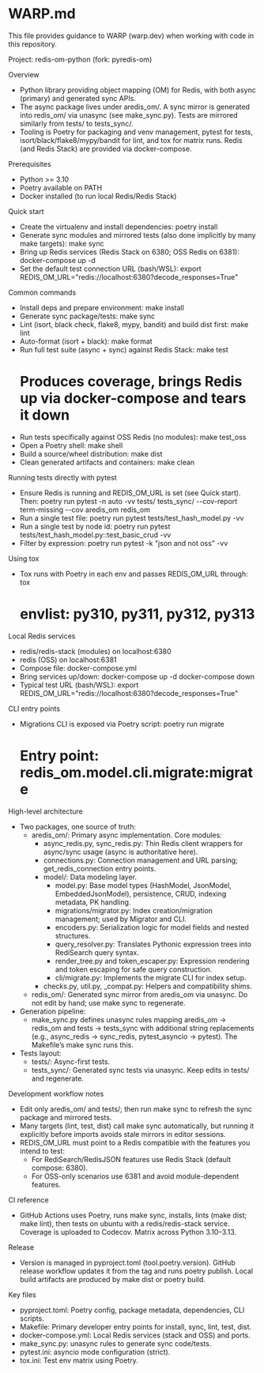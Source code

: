 # WARP.md

This file provides guidance to WARP (warp.dev) when working with code in this repository.

Project: redis-om-python (fork: pyredis-om)

Overview
- Python library providing object mapping (OM) for Redis, with both async (primary) and generated sync APIs.
- The async package lives under aredis_om/. A sync mirror is generated into redis_om/ via unasync (see make_sync.py). Tests are mirrored similarly from tests/ to tests_sync/.
- Tooling is Poetry for packaging and venv management, pytest for tests, isort/black/flake8/mypy/bandit for lint, and tox for matrix runs. Redis (and Redis Stack) are provided via docker-compose.

Prerequisites
- Python >= 3.10
- Poetry available on PATH
- Docker installed (to run local Redis/Redis Stack)

Quick start
- Create the virtualenv and install dependencies:
  poetry install
- Generate sync modules and mirrored tests (also done implicitly by many make targets):
  make sync
- Bring up Redis services (Redis Stack on 6380; OSS Redis on 6381):
  docker-compose up -d
- Set the default test connection URL (bash/WSL):
  export REDIS_OM_URL="redis://localhost:6380?decode_responses=True"

Common commands
- Install deps and prepare environment:
  make install
- Generate sync package/tests:
  make sync
- Lint (isort, black check, flake8, mypy, bandit) and build dist first:
  make lint
- Auto-format (isort + black):
  make format
- Run full test suite (async + sync) against Redis Stack:
  make test
  # Produces coverage, brings Redis up via docker-compose and tears it down
- Run tests specifically against OSS Redis (no modules):
  make test_oss
- Open a Poetry shell:
  make shell
- Build a source/wheel distribution:
  make dist
- Clean generated artifacts and containers:
  make clean

Running tests directly with pytest
- Ensure Redis is running and REDIS_OM_URL is set (see Quick start). Then:
  poetry run pytest -n auto -vv tests/ tests_sync/ --cov-report term-missing --cov aredis_om redis_om
- Run a single test file:
  poetry run pytest tests/test_hash_model.py -vv
- Run a single test by node id:
  poetry run pytest tests/test_hash_model.py::test_basic_crud -vv
- Filter by expression:
  poetry run pytest -k "json and not oss" -vv

Using tox
- Tox runs with Poetry in each env and passes REDIS_OM_URL through:
  tox
  # envlist: py310, py311, py312, py313

Local Redis services
- redis/redis-stack (modules) on localhost:6380
- redis (OSS) on localhost:6381
- Compose file:
  docker-compose.yml
- Bring services up/down:
  docker-compose up -d
  docker-compose down
- Typical test URL (bash/WSL):
  export REDIS_OM_URL="redis://localhost:6380?decode_responses=True"

CLI entry points
- Migrations CLI is exposed via Poetry script:
  poetry run migrate
  # Entry point: redis_om.model.cli.migrate:migrate

High-level architecture
- Two packages, one source of truth:
  - aredis_om/: Primary async implementation. Core modules:
    - async_redis.py, sync_redis.py: Thin Redis client wrappers for async/sync usage (async is authoritative here).
    - connections.py: Connection management and URL parsing; get_redis_connection entry points.
    - model/: Data modeling layer.
      - model.py: Base model types (HashModel, JsonModel, EmbeddedJsonModel), persistence, CRUD, indexing metadata, PK handling.
      - migrations/migrator.py: Index creation/migration management; used by Migrator and CLI.
      - encoders.py: Serialization logic for model fields and nested structures.
      - query_resolver.py: Translates Pythonic expression trees into RediSearch query syntax.
      - render_tree.py and token_escaper.py: Expression rendering and token escaping for safe query construction.
      - cli/migrate.py: Implements the migrate CLI for index setup.
    - checks.py, util.py, _compat.py: Helpers and compatibility shims.
  - redis_om/: Generated sync mirror from aredis_om via unasync. Do not edit by hand; use make sync to regenerate.
- Generation pipeline:
  - make_sync.py defines unasync rules mapping aredis_om -> redis_om and tests -> tests_sync with additional string replacements (e.g., async_redis -> sync_redis, pytest_asyncio -> pytest). The Makefile’s make sync runs this.
- Tests layout:
  - tests/: Async-first tests.
  - tests_sync/: Generated sync tests via unasync. Keep edits in tests/ and regenerate.

Development workflow notes
- Edit only aredis_om/ and tests/; then run make sync to refresh the sync package and mirrored tests.
- Many targets (lint, test, dist) call make sync automatically, but running it explicitly before imports avoids stale mirrors in editor sessions.
- REDIS_OM_URL must point to a Redis compatible with the features you intend to test:
  - For RediSearch/RedisJSON features use Redis Stack (default compose: 6380).
  - For OSS-only scenarios use 6381 and avoid module-dependent features.

CI reference
- GitHub Actions uses Poetry, runs make sync, installs, lints (make dist; make lint), then tests on ubuntu with a redis/redis-stack service. Coverage is uploaded to Codecov. Matrix across Python 3.10–3.13.

Release
- Version is managed in pyproject.toml (tool.poetry.version). GitHub release workflow updates it from the tag and runs poetry publish. Local build artifacts are produced by make dist or poetry build.

Key files
- pyproject.toml: Poetry config, package metadata, dependencies, CLI scripts.
- Makefile: Primary developer entry points for install, sync, lint, test, dist.
- docker-compose.yml: Local Redis services (stack and OSS) and ports.
- make_sync.py: unasync rules to generate sync code/tests.
- pytest.ini: asyncio mode configuration (strict).
- tox.ini: Test env matrix using Poetry.

